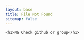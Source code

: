 ```yaml
---
layout: base
title: File Not Found
sitemap: false
---
```


<section id="main-container" class="main-container">
  <div class="container">

    <h1>Na Check github or group</h1>
  </div><!-- Conatiner end -->
</section>
